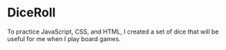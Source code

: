 # DiceRoll
To practice JavaScript, CSS, and HTML, I created a set of dice that will be useful for me when I play board games.
